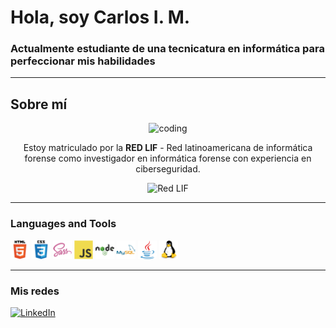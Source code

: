 # Hola, soy Carlos I. M.

### Actualmente estudiante de una tecnicatura en informática para perfeccionar mis habilidades

---

## Sobre mí

<p align="center">
  <img src="https://media2.giphy.com/media/v1.Y2lkPTc5MGI3NjExN2IxYjczNjMxZTE4YTlmMjkxNGVhZGNkY2E2Zjk1NTA4MmNkMGJhNiZlcD12MV9pbnRlcm5hbF9naWZzX2dpZklkJmN0PWc/qgQUggAC3Pfv687qPC/giphy.gif" alt="coding" width="400px">
</p>

<p align="center">
  Estoy matriculado por la <strong>RED LIF</strong> - Red latinoamericana de informática forense como investigador en informática forense con experiencia en ciberseguridad.
</p>

<p align="center">
  <img src="https://redlif.org/wp-content/uploads/2022/12/1_1_redlife8-.png" alt="Red LIF" width="210" height="116">
</p>

---

### Languages and Tools

<p align="left">
  <img src="https://raw.githubusercontent.com/devicons/devicon/master/icons/html5/html5-original-wordmark.svg" alt="HTML5" width="30" height="30">
  <img src="https://raw.githubusercontent.com/devicons/devicon/master/icons/css3/css3-original-wordmark.svg" alt="CSS3" width="30" height="30">
  <img src="https://raw.githubusercontent.com/devicons/devicon/master/icons/sass/sass-original.svg" alt="Sass" width="30" height="30">
  <img src="https://raw.githubusercontent.com/devicons/devicon/master/icons/javascript/javascript-original.svg" alt="JavaScript" width="30" height="30">
  <img src="https://raw.githubusercontent.com/devicons/devicon/master/icons/nodejs/nodejs-original-wordmark.svg" alt="NodeJS" width="30" height="30">
  <img src="https://raw.githubusercontent.com/devicons/devicon/master/icons/mysql/mysql-original-wordmark.svg" alt="MySQL" width="30" height="30">
  <img src="https://raw.githubusercontent.com/devicons/devicon/master/icons/java/java-original.svg" alt="Java" width="30" height="30">
  <img src="https://raw.githubusercontent.com/devicons/devicon/master/icons/linux/linux-original.svg" alt="Linux" width="30" height="30">
</p>

---

### Mis redes

<p align="left">
  <a href="https://www.linkedin.com/in/advancedtechnician" target="_blank">
    <img src="https://raw.githubusercontent.com/rahuldkjain/github-profile-readme-generator/master/src/images/icons/Social/linked-in-alt.svg" alt="LinkedIn" width="20" height="20">
  </a>
</p>
